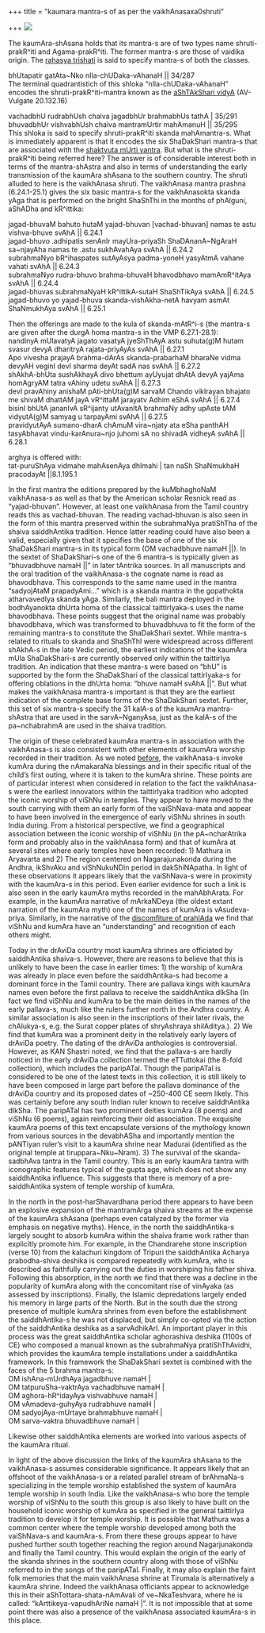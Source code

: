 +++
title = "kaumara mantra-s of as per the vaikhAnasaxa0shruti"

+++
[![](https://i2.wp.com/lh3.ggpht.com/_hjuA1bE0hBw/TE0r_w2GkzI/AAAAAAAAB3Q/S_HsF2qH3I0/s800/skanda.JPG)](http://picasaweb.google.com/lh/photo/LLIMbk6xazy7UmTFcGSsTg?feat=embedwebsite)

The kaumAra-shAsana holds that its mantra-s are of two types name
shruti-prakR^iti and Agama-prakR^iti. The former mantra-s are those of
vaidika origin. The [rahasya
trishati](https://manasataramgini.wordpress.com/2009/09/15/kumara-trishati/)
is said to specify mantra-s of both the classes.

bhUtapatir gatAta\~Nko nIla-chUDaka-vAhanaH || 34/287  
The terminal quadrantistich of this shloka “nIla-chUDaka-vAhanaH”
encodes the shruti-prakR^iti-mantra known as the [aShTAkShari
vidyA](https://manasataramgini.wordpress.com/2007/05/30/the-code-of-the-ashtakshari-vidya/)
(AV-Vulgate 20.132.16)

vachadbhU rudrabhUsh chaiva jagadbhUr brahmabhUs tathA | 35/291  
bhuvadbhUr vishvabhUsh chaiva mantramUrtir mahAmanuH || 35/295  
This shloka is said to specify shruti-prakR^iti skanda mahAmantra-s.
What is immediately apparent is that it encodes the six ShaDakShari
mantra-s that are associated with the [shaktyuta mUrti
yantra](https://manasataramgini.wordpress.com/2007/08/19/kaumara-yantra-s-according-to-kaumara-tantra-sara-and-kumaradi-mantra-samuchchaya/).
But what is the shruti-prakR^iti being referred here? The answer is of
considerable interest both in terms of the mantra-shAstra and also in
terms of understanding the early transmission of the kaumAra shAsana to
the southern country. The shruti alluded to here is the vaikhAnasa
shruti. The vaikhAnasa mantra prashna (6.24.1-25.1) gives the six basic
mantra-s for the vaikhAnasokta skanda yAga that is performed on the
bright ShaShThi in the months of phAlguni, aShADha and kR^ittika:

jagad-bhuvaM bahuto hutaM yajad-bhuvan \[vachad-bhuvan\] namas te astu
vishva-bhuve svAhA || 6.24.1  
jagad-bhuvo .adhipatis senAnIr mayUra-priyaSh ShaDAnanA\~NgAraH
sa\~njayAha namas te .astu sukhAvahAya svAhA || 6.24.2  
subrahmaNyo bR^ihaspates sutAyAsya padma-yoneH yasyAtmA vahane vahati
svAhA || 6.24.3  
subrahmaNyo rudra-bhuvo brahma-bhuvaH bhavodbhavo mamAmR^itAya svAhA ||
6.24.4  
jagad-bhuvas subrahmaNyaH kR^ittikA-sutaH ShaShTikAya svAhA || 6.24.5  
jagad-bhuvo yo yajad-bhuva skanda-vishAkha-netA havyam asmAt ShaNmukhAya
svAhA || 6.25.1

Then the offerings are made to the kula of skanda-mAtR^i-s (the mantra-s
are given after the durgA homa mantra-s in the VMP 6.27.1-28.1):  
nandinyA mUlavatyA jagato vasatyA jyeShThAyA astu suhuta(g)M hutam
svasur devyA dharitryA rajata-priyAyAs svAhA || 6.27.1  
Apo vivesha prajayA brahma-dArAs skanda-prabarhaM bharaNe vidma devyAH
veginI devI sharma deyAt sadA nas svAhA || 6.27.2  
shAkhA-bhUta sushAkhayA divo bhettum ayUyujat dhAtA devyA yajAma
homAgryAM tatra vAhiny udetu svAhA || 6.27.3  
devI pravAhiny anishaM pAti-bhUta(g)M sarvaM Chando vikIrayan bhajato me
shivaM dhattAM jayA vR^ittaM jarayatv Adhim eShA svAhA || 6.27.4  
bisinI bhUtA jananIvA sR^ijanty utAvanItA brahmaNy adhy upAste tAM
vidyutA(g)M samyag u tarpayAmi svAhA || 6.27.5  
pravidyutAyA sumano-dharA chAmuM vira\~njaty ata eSha panthAH
tasyAbhavat vindu-karAnura\~njo juhomi sA no shivadA vidheyA svAhA ||
6.28.1

arghya is offered with:  
tat-puruShAya vidmahe mahAsenAya dhImahi | tan naSh ShaNmukhaH
pracodayAt ||8.1.195.1

In the first mantra the editions prepared by the kuMbhaghoNaM
vaikhAnasa-s as well as that by the American scholar Resnick read as
“yajad-bhuvan”. However, at least one vaikhAnasa from the Tamil
country reads this as vachad-bhuvan. The reading vachad-bhuvan is also
seen in the form of this mantra preserved within the subrahmaNya
pratiShTha of the shaiva saiddhAntika tradition. Hence latter reading
could have also been a valid, especially given that it specifies the
base of one of the six ShaDakShari mantra-s in its typical form (OM
vachadbhuve namaH ||). In the sextet of ShaDakShari-s one of the 6
mantra-s is typically given as “bhuvadbhuve namaH ||” in later tAntrika
sources. In all manuscripts and the oral tradition of the vaikhAnasa-s
the cognate name is read as bhavodbhava. This corresponds to the same
name used in the mantra “sadyojAtaM prapadyAmi…” which is a skanda
mantra in the gopathokta atharvavedIya skanda yAga. Similarly, the bali
mantra deployed in the bodhAyanokta dhUrta homa of the classical
taittirIyaka-s uses the name bhavodbhava. These points suggest that the
original name was probably bhavodbhava, which was transformed to
bhuvadbhuva to fit the form of the remaining mantra-s to constitute the
ShaDakShari sextet. While mantra-s related to rituals to skanda and
ShaShThI were widespread across different shAkhA-s in the late Vedic
period, the earliest indications of the kaumAra mUla ShaDakShari-s are
currently observed only within the taittirIya tradition. An indication
that these mantra-s were based on “bhU” is supported by the form the
ShaDakShari of the classical tattirIyaka-s for offering oblations in the
dhUrta homa: “bhuve namaH svAhA ||”. But what makes the vaikhAnasa
mantra-s important is that they are the earliest indication of the
complete base forms of the ShaDakShari sextet. Further, this set of six
mantra-s specify the 31 kalA-s of the kaumAra mantra-shAstra that are
used in the sarvA\~NganyAsa, just as the kalA-s of the pa\~nchabrahmA
are used in the shaiva tradition.

The origin of these celebrated kaumAra mantra-s in association with the
vaikhAnasa-s is also consistent with other elements of kaumAra worship
recorded in their tradition. As we noted
[before](https://manasataramgini.wordpress.com/2007/02/19/vaikhanasa-childhood-rites-pertaining-to-kumara/),
the vaikhAnasa-s invoke kumAra during the nAmakaraNa blessings and in
their specific ritual of the child’s first outing, where it is taken to
the kumAra shrine. These points are of particular interest when
considered in relation to the fact the vaikhAnasa-s were the earliest
innovators within the taittirIyaka tradition who adopted the iconic
worship of viShNu in temples. They appear to have moved to the south
carrying with them an early form of the vaiShNava-mata and appear to
have been involved in the emergence of early viShNu shrines in south
India during. From a historical perspective, we find a geographical
association between the iconic worship of viShNu (in the pA\~ncharAtrika
form and probably also in the vaikhAnasa form) and that of kumAra at
several sites where early temples have been recorded: 1) Mathura in
Aryavarta and 2) The region centered on Nagarajunakonda during the
Andhra, ikShvAku and viShNukuNDin period in dakShiNApatha. In light of
these observations it appears likely that the vaiShNava-s were in
proximity with the kaumAra-s in this period. Even earlier evidence for
such a link is also seen in the early kaumAra myths recorded in the
mahAbhArata. For example, in the kaumAra narrative of mArkaNDeya (the
oldest extant narration of the kaumAra myth) one of the names of kumAra
is vAsudeva-priya. Similarly, in the narrative of the [discomfiture of
prahlAda](https://manasataramgini.wordpress.com/2005/08/07/the-fall-of-prahlada/)
we find that viShNu and kumAra have an “understanding” and recognition
of each others might.

Today in the drAviDa country most kaumAra shrines are officiated by
saiddhAntika shaiva-s. However, there are reasons to believe that this
is unlikely to have been the case in earlier times: 1) the worship of
kumAra was already in place even before the saiddhAntika-s had become a
dominant force in the Tamil country. There are pallava kings with
kaumAra names even before the first pallava to receive the saiddhAntika
dIkSha (In fact we find viShNu and kumAra to be the main deities in the
names of the early pallava-s, much like the rulers further north in the
Andhra country. A similar association is also seen in the inscriptions
of their later rivals, the chAlukya-s, e.g. the Surat copper plates of
shryAshraya shilAditya.). 2) We find that kumAra was a prominent deity
in the relatively early layers of drAviDa poetry. The dating of the
drAviDa anthologies is controversial. However, as KAN Shastri noted, we
find that the pallava-s are hardly noticed in the early drAviDa
collection termed the eTTuttokai (the 8-fold collection), which includes
the paripATal. Though the paripATal is considered to be one of the
latest texts in this collection, it is still likely to have been
composed in large part before the pallava dominance of the drAviDa
country and its proposed dates of \~250-400 CE seem likely. This was
certainly before any south Indian ruler known to receive saiddhAntika
dIkSha. The paripATal has two prominent deities kumAra (8 poems) and
viShNu (6 poems), again reinforcing their old association. The exquisite
kaumAra poems of this text encapsulate versions of the mythology known
from various sources in the devabhASha and importantly mention the
pANTiyan ruler’s visit to a kaumAra shrine near Madurai (identified as
the original temple at tiruppara\~Nku\~Nram). 3) The survival of the
skanda-sadbhAva tantra in the Tamil country. This is an early kaumAra
tantra with iconographic features typical of the gupta age, which does
not show any saiddhAntika influence. This suggests that there is memory
of a pre-saiddhAntika system of temple worship of kumAra.

In the north in the post-harShavardhana period there appears to have
been an explosive expansion of the mantramArga shaiva streams at the
expense of the kaumAra shAsana (perhaps even catalyzed by the former via
emphasis on negative myths). Hence, in the north the saiddhAntika-s
largely sought to absorb kumAra within the shaiva frame work rather than
explicitly promote him. For example, in the Chandrarehe stone
inscription (verse 10) from the kalachuri kingdom of Tripuri the
saiddhAntika Acharya prabodha-shiva deshika is compared repeatedly with
kumAra, who is described as faithfully carrying out the duties in
worshiping his father shiva. Following this absorption, in the north we
find that there was a decline in the popularity of kumAra along with the
concomitant rise of vinAyaka (as assessed by inscriptions). Finally, the
Islamic depredations largely ended his memory in large parts of the
North. But in the south due the strong presence of multiple kumAra
shrines from even before the establishment the saiddhAntika-s he was not
displaced, but simply co-opted via the action of the saiddhAntika
deshika as a sarvAdhikArI. An important player in this process was the
great saiddhAntika scholar aghorashiva deshika (1100s of CE) who
composed a manual known as the subrahmaNya pratiShThAvidhi, which
provides the kaumAra temple installations under a saiddhAntika
framework. In this framework the ShaDakShari sextet is combined with the
faces of the 5 brahma mantra-s:  
OM ishAna-mUrdhAya jagadbhuve namaH |  
OM tatpuruSha-vaktrAya vachadbhuve namaH |  
OM aghora-hR^idayAya vishvabhuve namaH |  
OM vAmadeva-guhyAya rudrabhuve namaH |  
OM sadyojAya-mUrtaye brahmabhuve namaH |  
OM sarva-vaktra bhuvadbhuve namaH |

Likewise other saiddhAntika elements are worked into various aspects of
the kaumAra ritual.

In light of the above discussion the links of the kaumAra shAsana to the
vaikhAnasa-s assumes considerable significance. It appears likely that
an offshoot of the vaikhAnasa-s or a related parallel stream of
brAhmaNa-s specializing in the temple worship established the system of
kaumAra temple worship in south India. Like the vaikhAnasa-s who bore
the temple worship of viShNu to the south this group is also likely to
have built on the household iconic worship of kumAra as specified in the
general taittirIya tradition to develop it for temple worship. It is
possible that Mathura was a common center where the temple worship
developed among both the vaiShNava-s and kaumAra-s. From there these
groups appear to have pushed further south together reaching the region
around Nagarjunakonda and finally the Tamil country. This would explain
the origin of the early of the skanda shrines in the southern country
along with those of viShNu referred to in the songs of the paripATal.
Finally, it may also explain the faint folk memories that the main
vaikhAnasa shrine at Tirumala is alternatively a kaumAra shrine. Indeed
the vaikhAnasa officiants appear to acknowledge this in their
aShTottara-shata-nAmAvali of ve\~NkaTeshvara, where he is called:
“kArttikeya-vapudhAriNe namaH |”. It is not impossible that at some
point there was also a presence of the vaikhAnasa associated kaumAra-s
in this place.
